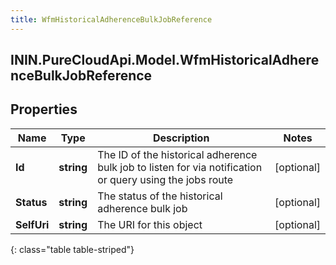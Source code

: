 ```yaml
---
title: WfmHistoricalAdherenceBulkJobReference
---
```

## ININ.PureCloudApi.Model.WfmHistoricalAdherenceBulkJobReference

## Properties

|Name | Type | Description | Notes|
|------------ | ------------- | ------------- | -------------|
| **Id** | **string** | The ID of the historical adherence bulk job to listen for via notification or query using the jobs route | [optional] |
| **Status** | **string** | The status of the historical adherence bulk job | [optional] |
| **SelfUri** | **string** | The URI for this object | [optional] |
{: class="table table-striped"}


